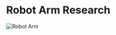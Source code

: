 <!-- Header -->
# __Robot Arm Research__

<!-- Images -->
![Robot Arm](https://i.natgeofe.com/n/d7876b99-6d70-4d7e-8956-2bfbe9439bd8/explore-touch-robot-arm-prosthetic-limb_2x3.jpg)



